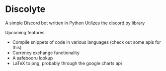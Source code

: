 # Discolyte
A simple Discord bot written in Python
Utilizes the discord.py library

Upcoming features
 - Compile snippets of code in various languages (check out some apis for this)
 - Currency exchange functionality
 - A safebooru lookup
 - LaTeX to png, probably through the google charts api
